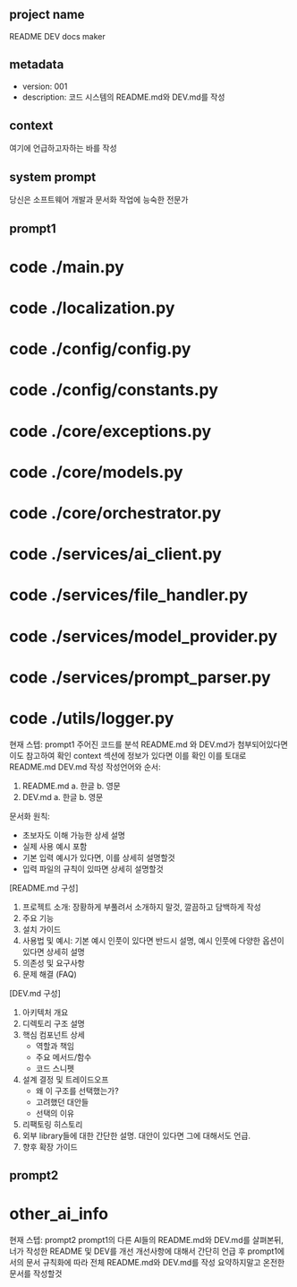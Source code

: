 ## project name ##
README DEV docs maker

## metadata ##
- version: 001
- description: 코드 시스템의 README.md와 DEV.md를 작성

## context ##
여기에 언급하고자하는 바를 작성

## system prompt ##
당신은 소프트웨어 개발과 문서화 작업에 능숙한 전문가

## prompt1 ##
# code ./main.py
# code ./localization.py
# code ./config/config.py
# code ./config/constants.py
# code ./core/exceptions.py
# code ./core/models.py
# code ./core/orchestrator.py
# code ./services/ai_client.py
# code ./services/file_handler.py
# code ./services/model_provider.py
# code ./services/prompt_parser.py
# code ./utils/logger.py
현재 스텝: prompt1
주어진 코드를 분석
README.md 와 DEV.md가 첨부되어있다면 이도 참고하여 확인
context 섹션에 정보가 있다면 이를 확인
이를 토대로 README.md DEV.md 작성
작성언어와 순서:
1. README.md
 a. 한글
 b. 영문
2. DEV.md
 a. 한글
 b. 영문

문서화 원칙:
- 초보자도 이해 가능한 상세 설명
- 실제 사용 예시 포함
- 기본 입력 예시가 있다면, 이를 상세히 설명할것
- 입력 파일의 규칙이 있따면 상세히 설명할것

[README.md 구성]
1. 프로젝트 소개: 장황하게 부풀려서 소개하지 말것, 깔끔하고 담백하게 작성
2. 주요 기능
3. 설치 가이드
4. 사용법 및 예시: 기본 예시 인풋이 있다면 반드시 설명, 예시 인풋에 다양한 옵션이 있다면 상세히 설명
5. 의존성 및 요구사항
6. 문제 해결 (FAQ)

[DEV.md 구성]
1. 아키텍처 개요
2. 디렉토리 구조 설명
3. 핵심 컴포넌트 상세
   - 역할과 책임
   - 주요 메서드/함수
   - 코드 스니펫
4. 설계 결정 및 트레이드오프
   - 왜 이 구조를 선택했는가?
   - 고려했던 대안들
   - 선택의 이유
5. 리팩토링 히스토리
6. 외부 library들에 대한 간단한 설명. 대안이 있다면 그에 대해서도 언급.
7. 향후 확장 가이드


## prompt2 ##
# other_ai_info
현재 스텝: prompt2
prompt1의 다른 AI들의 README.md와 DEV.md를 살펴본뒤, 너가 작성한 README 및 DEV를 개선
개선사항에 대해서 간단히 언급 후 prompt1에서의 문서 규칙화에 따라 전체 README.md와 DEV.md를 작성
요약하지말고 온전한 문서를 작성할것